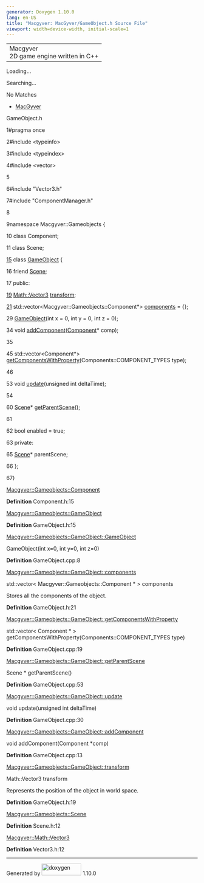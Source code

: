 ```yaml
---
generator: Doxygen 1.10.0
lang: en-US
title: "Macgyver: MacGyver/GameObject.h Source File"
viewport: width=device-width, initial-scale=1
---
```


<div id="top">

<div id="titlearea">

<table data-cellspacing="0" data-cellpadding="0">
<colgroup>
<col style="width: 100%" />
</colgroup>
<tbody>
<tr id="projectrow" class="odd">
<td id="projectalign"><div id="projectname">
Macgyver
</div>
<div id="projectbrief">
2D game engine written in C++
</div></td>
</tr>
</tbody>
</table>

</div>

<div id="main-nav">

</div>

<div id="MSearchSelectWindow"
onmouseover="return searchBox.OnSearchSelectShow()"
onmouseout="return searchBox.OnSearchSelectHide()"
onkeydown="return searchBox.OnSearchSelectKey(event)">

</div>

<div id="MSearchResultsWindow">

<div id="MSearchResults">

<div class="SRPage">

<div id="SRIndex">

<div id="SRResults">

</div>

<div id="Loading" class="SRStatus">

Loading...

</div>

<div id="Searching" class="SRStatus">

Searching...

</div>

<div id="NoMatches" class="SRStatus">

No Matches

</div>

</div>

</div>

</div>

</div>

<div id="nav-path" class="navpath">

- <a href="dir_e610925873bfe0bf19b07ca2b4f6d40b.html"
  class="el">MacGyver</a>

</div>

</div>

<div class="header">

<div class="headertitle">

<div class="title">

GameObject.h

</div>

</div>

</div>

<div class="contents">

<div class="fragment">

<div class="line">

<span id="l00001"></span><span class="lineno">
1</span><span class="preprocessor">\#pragma once</span>

</div>

<div class="line">

<span id="l00002"></span><span class="lineno">
2</span><span class="preprocessor">\#include \<typeinfo\></span>

</div>

<div class="line">

<span id="l00003"></span><span class="lineno">
3</span><span class="preprocessor">\#include \<typeindex\></span>

</div>

<div class="line">

<span id="l00004"></span><span class="lineno">
4</span><span class="preprocessor">\#include \<vector\></span>

</div>

<div class="line">

<span id="l00005"></span><span class="lineno"> 5</span>

</div>

<div class="line">

<span id="l00006"></span><span class="lineno">
6</span><span class="preprocessor">\#include "Vector3.h"</span>

</div>

<div class="line">

<span id="l00007"></span><span class="lineno">
7</span><span class="preprocessor">\#include "ComponentManager.h"</span>

</div>

<div class="line">

<span id="l00008"></span><span class="lineno"> 8</span>

</div>

<div class="line">

<span id="l00009"></span><span class="lineno">
9</span><span class="keyword">namespace </span>Macgyver::Gameobjects {

</div>

<div class="line">

<span id="l00010"></span><span class="lineno"> 10</span>
<span class="keyword">class </span>Component;

</div>

<div class="line">

<span id="l00011"></span><span class="lineno"> 11</span>
<span class="keyword">class </span>Scene;

</div>

<div id="foldopen00015" class="foldopen" data-start="{" end="};">

<div class="line">

<span id="l00015"></span><span class="lineno">
<a href="class_macgyver_1_1_gameobjects_1_1_game_object.html"
class="line">15</a></span> <span class="keyword">class
</span><a href="class_macgyver_1_1_gameobjects_1_1_game_object.html"
class="code hl_class">GameObject</a> {

</div>

<div class="line">

<span id="l00016"></span><span class="lineno"> 16</span>
<span class="keyword">friend</span>
<a href="class_macgyver_1_1_gameobjects_1_1_scene.html"
class="code hl_class">Scene</a>;

</div>

<div class="line">

<span id="l00017"></span><span class="lineno"> 17</span>
<span class="keyword">public</span>:

</div>

<div class="line">

<span id="l00019"></span><span class="lineno"> <a
href="class_macgyver_1_1_gameobjects_1_1_game_object.html#adad86c5feb1cd727e4919727348b659c"
class="line">19</a></span>
<a href="class_macgyver_1_1_math_1_1_vector3.html"
class="code hl_class">Math::Vector3</a> <a
href="class_macgyver_1_1_gameobjects_1_1_game_object.html#adad86c5feb1cd727e4919727348b659c"
class="code hl_variable">transform</a>;

</div>

<div class="line">

<span id="l00021"></span><span class="lineno"> <a
href="class_macgyver_1_1_gameobjects_1_1_game_object.html#a526e591b65196a1af90d294db7306c39"
class="line">21</a></span>
std::vector\<Macgyver::Gameobjects::Component\*\> <a
href="class_macgyver_1_1_gameobjects_1_1_game_object.html#a526e591b65196a1af90d294db7306c39"
class="code hl_variable">components</a> = {};

</div>

<div class="line">

<span id="l00029"></span><span class="lineno"> 29</span> <a
href="class_macgyver_1_1_gameobjects_1_1_game_object.html#a0273c889cea933c2fd9eaba9104f8cb8"
class="code hl_function">GameObject</a>(<span class="keywordtype">int</span>
x = 0, <span class="keywordtype">int</span> y = 0,
<span class="keywordtype">int</span> z = 0);

</div>

<div class="line">

<span id="l00034"></span><span class="lineno"> 34</span>
<span class="keywordtype">void</span> <a
href="class_macgyver_1_1_gameobjects_1_1_game_object.html#aa2748c9b76c5d316ebea2731cc2ddcbf"
class="code hl_function">addComponent</a>(<a href="class_macgyver_1_1_gameobjects_1_1_component.html"
class="code hl_class">Component</a>\* comp);

</div>

<div class="line">

<span id="l00035"></span><span class="lineno"> 35</span>

</div>

<div class="line">

<span id="l00045"></span><span class="lineno"> 45</span>
std::vector\<Component\*\> <a
href="class_macgyver_1_1_gameobjects_1_1_game_object.html#a6947bfb7c95b76e590a285c39b29f91d"
class="code hl_function">getComponentsWithProperty</a>(Components::COMPONENT_TYPES
type);

</div>

<div class="line">

<span id="l00046"></span><span class="lineno"> 46</span>

</div>

<div class="line">

<span id="l00053"></span><span class="lineno"> 53</span>
<span class="keywordtype">void</span> <a
href="class_macgyver_1_1_gameobjects_1_1_game_object.html#a6ffd10b6c9510d1f9ea502017d6d92ef"
class="code hl_function">update</a>(<span class="keywordtype">unsigned</span>
<span class="keywordtype">int</span> deltaTime);

</div>

<div class="line">

<span id="l00054"></span><span class="lineno"> 54</span>

</div>

<div class="line">

<span id="l00060"></span><span class="lineno"> 60</span>
<a href="class_macgyver_1_1_gameobjects_1_1_scene.html"
class="code hl_class">Scene</a>\* <a
href="class_macgyver_1_1_gameobjects_1_1_game_object.html#a6be9d2a46c2b8432494ded09f7c93e06"
class="code hl_function">getParentScene</a>();

</div>

<div class="line">

<span id="l00061"></span><span class="lineno"> 61</span>

</div>

<div class="line">

<span id="l00062"></span><span class="lineno"> 62</span>
<span class="keywordtype">bool</span> enabled =
<span class="keyword">true</span>;

</div>

<div class="line">

<span id="l00063"></span><span class="lineno"> 63</span>
<span class="keyword">private</span>:

</div>

<div class="line">

<span id="l00065"></span><span class="lineno"> 65</span>
<a href="class_macgyver_1_1_gameobjects_1_1_scene.html"
class="code hl_class">Scene</a>\* parentScene;

</div>

<div class="line">

<span id="l00066"></span><span class="lineno"> 66</span> };

</div>

</div>

<div class="line">

<span id="l00067"></span><span class="lineno"> 67</span>}

</div>

<div id="aclass_macgyver_1_1_gameobjects_1_1_component_html"
class="ttc">

<div class="ttname">

[Macgyver::Gameobjects::Component](class_macgyver_1_1_gameobjects_1_1_component.html)

</div>

<div class="ttdef">

**Definition** Component.h:15

</div>

</div>

<div id="aclass_macgyver_1_1_gameobjects_1_1_game_object_html"
class="ttc">

<div class="ttname">

[Macgyver::Gameobjects::GameObject](class_macgyver_1_1_gameobjects_1_1_game_object.html)

</div>

<div class="ttdef">

**Definition** GameObject.h:15

</div>

</div>

<div id="aclass_macgyver_1_1_gameobjects_1_1_game_object_html_a0273c889cea933c2fd9eaba9104f8cb8"
class="ttc">

<div class="ttname">

[Macgyver::Gameobjects::GameObject::GameObject](class_macgyver_1_1_gameobjects_1_1_game_object.html#a0273c889cea933c2fd9eaba9104f8cb8)

</div>

<div class="ttdeci">

GameObject(int x=0, int y=0, int z=0)

</div>

<div class="ttdef">

**Definition** GameObject.cpp:8

</div>

</div>

<div id="aclass_macgyver_1_1_gameobjects_1_1_game_object_html_a526e591b65196a1af90d294db7306c39"
class="ttc">

<div class="ttname">

[Macgyver::Gameobjects::GameObject::components](class_macgyver_1_1_gameobjects_1_1_game_object.html#a526e591b65196a1af90d294db7306c39)

</div>

<div class="ttdeci">

std::vector\< Macgyver::Gameobjects::Component \* \> components

</div>

<div class="ttdoc">

Stores all the components of the object.

</div>

<div class="ttdef">

**Definition** GameObject.h:21

</div>

</div>

<div id="aclass_macgyver_1_1_gameobjects_1_1_game_object_html_a6947bfb7c95b76e590a285c39b29f91d"
class="ttc">

<div class="ttname">

[Macgyver::Gameobjects::GameObject::getComponentsWithProperty](class_macgyver_1_1_gameobjects_1_1_game_object.html#a6947bfb7c95b76e590a285c39b29f91d)

</div>

<div class="ttdeci">

std::vector\< Component \* \>
getComponentsWithProperty(Components::COMPONENT_TYPES type)

</div>

<div class="ttdef">

**Definition** GameObject.cpp:19

</div>

</div>

<div id="aclass_macgyver_1_1_gameobjects_1_1_game_object_html_a6be9d2a46c2b8432494ded09f7c93e06"
class="ttc">

<div class="ttname">

[Macgyver::Gameobjects::GameObject::getParentScene](class_macgyver_1_1_gameobjects_1_1_game_object.html#a6be9d2a46c2b8432494ded09f7c93e06)

</div>

<div class="ttdeci">

Scene \* getParentScene()

</div>

<div class="ttdef">

**Definition** GameObject.cpp:53

</div>

</div>

<div id="aclass_macgyver_1_1_gameobjects_1_1_game_object_html_a6ffd10b6c9510d1f9ea502017d6d92ef"
class="ttc">

<div class="ttname">

[Macgyver::Gameobjects::GameObject::update](class_macgyver_1_1_gameobjects_1_1_game_object.html#a6ffd10b6c9510d1f9ea502017d6d92ef)

</div>

<div class="ttdeci">

void update(unsigned int deltaTime)

</div>

<div class="ttdef">

**Definition** GameObject.cpp:30

</div>

</div>

<div id="aclass_macgyver_1_1_gameobjects_1_1_game_object_html_aa2748c9b76c5d316ebea2731cc2ddcbf"
class="ttc">

<div class="ttname">

[Macgyver::Gameobjects::GameObject::addComponent](class_macgyver_1_1_gameobjects_1_1_game_object.html#aa2748c9b76c5d316ebea2731cc2ddcbf)

</div>

<div class="ttdeci">

void addComponent(Component \*comp)

</div>

<div class="ttdef">

**Definition** GameObject.cpp:13

</div>

</div>

<div id="aclass_macgyver_1_1_gameobjects_1_1_game_object_html_adad86c5feb1cd727e4919727348b659c"
class="ttc">

<div class="ttname">

[Macgyver::Gameobjects::GameObject::transform](class_macgyver_1_1_gameobjects_1_1_game_object.html#adad86c5feb1cd727e4919727348b659c)

</div>

<div class="ttdeci">

Math::Vector3 transform

</div>

<div class="ttdoc">

Represents the position of the object in world space.

</div>

<div class="ttdef">

**Definition** GameObject.h:19

</div>

</div>

<div id="aclass_macgyver_1_1_gameobjects_1_1_scene_html" class="ttc">

<div class="ttname">

[Macgyver::Gameobjects::Scene](class_macgyver_1_1_gameobjects_1_1_scene.html)

</div>

<div class="ttdef">

**Definition** Scene.h:12

</div>

</div>

<div id="aclass_macgyver_1_1_math_1_1_vector3_html" class="ttc">

<div class="ttname">

[Macgyver::Math::Vector3](class_macgyver_1_1_math_1_1_vector3.html)

</div>

<div class="ttdef">

**Definition** Vector3.h:12

</div>

</div>

</div>

</div>

------------------------------------------------------------------------

<span class="small">Generated
by [<img src="doxygen.svg" class="footer" width="104" height="31"
alt="doxygen" />](https://www.doxygen.org/index.html) 1.10.0</span>
